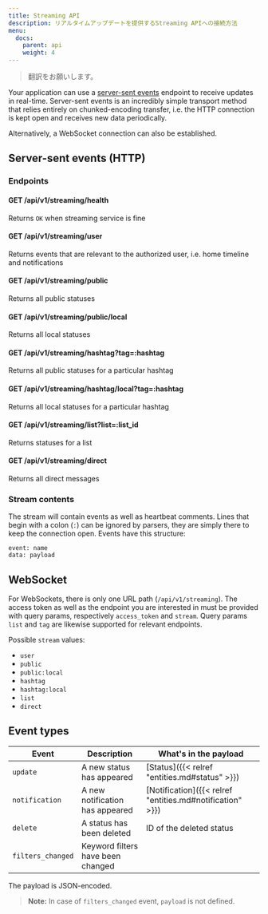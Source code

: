 ```yaml
---
title: Streaming API
description: リアルタイムアップデートを提供するStreaming APIへの接続方法
menu:
  docs:
    parent: api
    weight: 4
---
```


> 翻訳をお願いします。

Your application can use a [server-sent events](https://developer.mozilla.org/en-US/docs/Web/API/Server-sent_events/Using_server-sent_events) endpoint to receive updates in real-time. Server-sent events is an incredibly simple transport method that relies entirely on chunked-encoding transfer, i.e. the HTTP connection is kept open and receives new data periodically.

Alternatively, a WebSocket connection can also be established.

## Server-sent events (HTTP)
### Endpoints
#### GET /api/v1/streaming/health

Returns `OK` when streaming service is fine

#### GET /api/v1/streaming/user

Returns events that are relevant to the authorized user, i.e. home timeline and notifications

#### GET /api/v1/streaming/public

Returns all public statuses

#### GET /api/v1/streaming/public/local

Returns all local statuses

#### GET /api/v1/streaming/hashtag?tag=:hashtag

Returns all public statuses for a particular hashtag

#### GET /api/v1/streaming/hashtag/local?tag=:hashtag

Returns all local statuses for a particular hashtag

#### GET /api/v1/streaming/list?list=:list_id

Returns statuses for a list

#### GET /api/v1/streaming/direct

Returns all direct messages

### Stream contents

The stream will contain events as well as heartbeat comments. Lines that begin with a colon (`:`) can be ignored by parsers, they are simply there to keep the connection open. Events have this structure:

```
event: name
data: payload
```

## WebSocket

For WebSockets, there is only one URL path (`/api/v1/streaming`). The access token as well as the endpoint you are interested in must be provided with query params, respectively `access_token` and `stream`. Query params `list` and `tag` are likewise supported for relevant endpoints.

Possible `stream` values:

- `user`
- `public`
- `public:local`
- `hashtag`
- `hashtag:local`
- `list`
- `direct`

## Event types

|Event|Description|What's in the payload|
|-----|-----------|---------------------|
|`update`|A new status has appeared|[Status]({{< relref "entities.md#status" >}})|
|`notification`|A new notification has appeared|[Notification]({{< relref "entities.md#notification" >}})|
|`delete`|A status has been deleted|ID of the deleted status|
|`filters_changed`|Keyword filters have been changed||

The payload is JSON-encoded.

> **Note:** In case of `filters_changed` event, `payload` is not defined.
